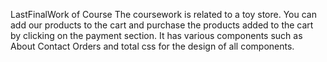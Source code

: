 LastFinalWork of  Course
The coursework is related to a toy store. You can add our products to the cart and purchase the products added to the cart by clicking on the payment section. It has various components such as About Contact Orders and total css for the design of all components.
